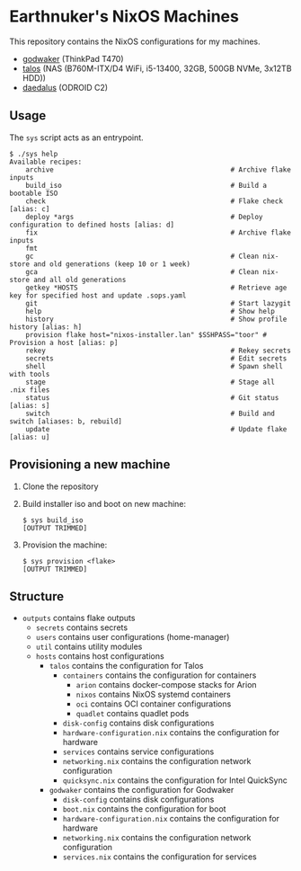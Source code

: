 # Earthnuker's NixOS Machines

This repository contains the NixOS configurations for my machines.

- [godwaker](./outputs/hosts/godwaker/) (ThinkPad T470)
- [talos](./outputs/hosts/talos/) (NAS (B760M-ITX/D4 WiFi, i5-13400, 32GB, 500GB NVMe, 3x12TB HDD))
- [daedalus](./outputs/hosts/daedalus/) (ODROID C2)

## Usage

The `sys` script acts as an entrypoint.

```shell
$ ./sys help
Available recipes:
    archive                                            # Archive flake inputs
    build_iso                                          # Build a bootable ISO
    check                                              # Flake check [alias: c]
    deploy *args                                       # Deploy configuration to defined hosts [alias: d]
    fix                                                # Archive flake inputs
    fmt
    gc                                                 # Clean nix-store and old generations (keep 10 or 1 week)
    gca                                                # Clean nix-store and all old generations
    getkey *HOSTS                                      # Retrieve age key for specified host and update .sops.yaml
    git                                                # Start lazygit
    help                                               # Show help
    history                                            # Show profile history [alias: h]
    provision flake host="nixos-installer.lan" $SSHPASS="toor" # Provision a host [alias: p]
    rekey                                              # Rekey secrets
    secrets                                            # Edit secrets
    shell                                              # Spawn shell with tools
    stage                                              # Stage all .nix files
    status                                             # Git status [alias: s]
    switch                                             # Build and switch [aliases: b, rebuild]
    update                                             # Update flake [alias: u]
```

## Provisioning a new machine

1. Clone the repository
2. Build installer iso and boot on new machine:

    ```shell
    $ sys build_iso
    [OUTPUT TRIMMED]
    ```

3. Provision the machine:

    ```shell
    $ sys provision <flake>
    [OUTPUT TRIMMED]
    ```

## Structure

- `outputs` contains flake outputs
  - `secrets` contains secrets
  - `users` contains user configurations (home-manager)
  - `util` contains utility modules
  - `hosts` contains host configurations
    - `talos` contains the configuration for Talos
      - `containers` contains the configuration for containers
        - `arion` contains docker-compose stacks for Arion
        - `nixos` contains NixOS systemd containers
        - `oci` contains OCI container configurations
        - `quadlet` contains quadlet pods
      - `disk-config` contains disk configurations
      - `hardware-configuration.nix` contains the configuration for hardware
      - `services` contains service configurations
      - `networking.nix` contains the configuration network configuration
      - `quicksync.nix` contains the configuration for Intel QuickSync
    - `godwaker` contains the configuration for Godwaker
      - `disk-config` contains disk configurations
      - `boot.nix` contains the configuration for boot
      - `hardware-configuration.nix` contains the configuration for hardware
      - `networking.nix` contains the configuration network configuration
      - `services.nix` contains the configuration for services
